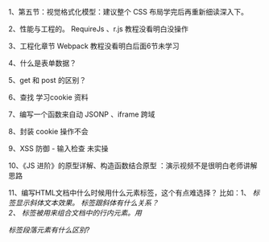 1、第五节：视觉格式化模型：建议整个 CSS 布局学完后再重新细读深入下。

2、性能与工程的。 RequireJs 、r.js 教程没看明白没操作

3、工程化章节 Webpack  教程没看明白后面6节未学习

4、什么是表单数据？

5、get 和 post 的区别？

6、查找 学习cookie 资料

7、编写一个函数来自动 JSONP 、iframe 跨域

8、封装 cookie 操作不会

9、XSS 防御 - 输入检查 未实操

10、《JS 进阶》的原型详解、构造函数结合原型 ：演示视频不是很明白老师讲解思路

11、编写HTML文档中什么时候用什么元素标签，这个有点难选择？
比如：1、<i> 标签显示斜体文本效果。<i> 标签跟斜体有什么关系？                     
   2、<span> 标签被用来组合文档中的行内元素。用<p>标签段落元素有什么区别?
